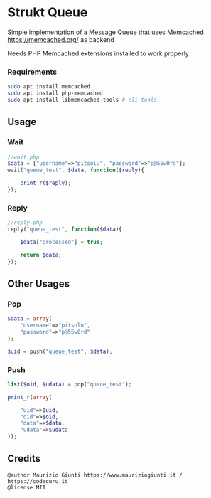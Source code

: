 Strukt Queue
===

Simple implementation of a Message Queue 
that uses Memcached https://memcached.org/
as backend
 
Needs PHP Memcached extensions installed to work properly

### Requirements

```sh
sudo apt install memcached
sudo apt install php-memcached
sudo apt install libmemcached-tools # cli tools
```

## Usage

### Wait

```php
//wait.php
$data = ["username"=>"pitsolu", "password"=>"p@55w0rd"];
wait("queue_test", $data, function($reply){

	print_r($reply);
});
```
### Reply

```php
//reply.php
reply("queue_test", function($data){

	$data["processed"] = true;

	return $data;
});
```

## Other Usages

### Pop

```php
$data = array(
	"username"=>"pitsolu", 
	"password"=>"p@55w0rd"
);

$uid = push("queue_test", $data);
```

### Push

```php
list($oid, $udata) = pop("queue_test");

print_r(array(

	"uid"=>$uid,
	"oid"=>$oid,
	"data"=>$data,
	"udata"=>$udata
));
```

## Credits

~~~
@author Maurizio Giunti https://www.mauriziogiunti.it / https://codeguru.it
@license MIT
~~~